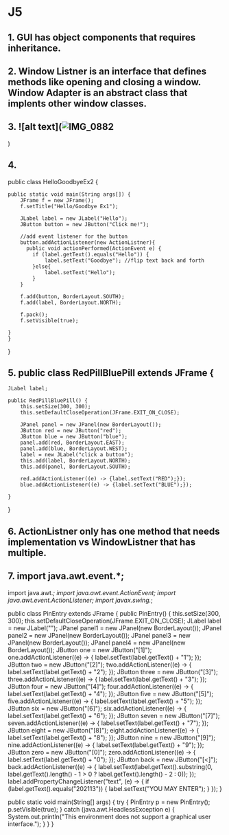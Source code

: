 # J5

## 1. GUI has object components that requires inheritance. 

## 2. Window Listner is an interface that defines methods like opening and closing a window. Window Adapter is an abstract class that implents other window classes. 

## 3. ![alt text](![IMG_0882](https://github.com/user-attachments/assets/cf2ff863-318f-43f5-b33e-ed4d4eb42049)
)

## 4. 
public class HelloGoodbyeEx2  {    
    
    public static void main(String args[]) {
        JFrame f = new JFrame();
        f.setTitle("Hello/Goodbye Ex1");

        JLabel label = new JLabel("Hello");
        JButton button = new JButton("Click me!");

        //add event listener for the button
        button.addActionListener(new ActionListner){
          public void actionPerformed(ActionEvent e) {
            if (label.getText().equals("Hello")) {
                label.setText("Goodbye"); //flip text back and forth
            }else{
                label.setText("Hello");
            }
        }
        
        f.add(button, BorderLayout.SOUTH);
        f.add(label, BorderLayout.NORTH);

        f.pack();
        f.setVisible(true);
        
    }
    }
}

## 5. public class RedPillBluePill extends JFrame {
    JLabel label;

    public RedPillBluePill() {
        this.setSize(300, 300);
        this.setDefaultCloseOperation(JFrame.EXIT_ON_CLOSE);

        JPanel panel = new JPanel(new BorderLayout());        
        JButton red = new JButton("red");
        JButton blue = new JButton("blue");
        panel.add(red, BorderLayout.EAST);
        panel.add(blue, BorderLayout.WEST);
        label = new JLabel("click a button");
        this.add(label, BorderLayout.NORTH);
        this.add(panel, BorderLayout.SOUTH);

        red.addActionListener((e) -> {label.setText("RED");});
        blue.addActionListener((e) -> {label.setText("BLUE");});

    }
}

## 6. ActionListner only has one method that needs implementation vs WindowListner that has multiple.

## 7. import java.awt.event.*;
import java.awt.*;
import java.awt.event.ActionEvent;
import java.awt.event.ActionListener;
import javax.swing.*;

public class PinEntry extends JFrame {
    public PinEntry() {
        this.setSize(300, 300);
        this.setDefaultCloseOperation(JFrame.EXIT_ON_CLOSE);
        JLabel label = new JLabel("");
        JPanel panel1 = new JPanel(new BorderLayout());
        JPanel panel2 = new JPanel(new BorderLayout());
        JPanel panel3 = new JPanel(new BorderLayout());
        JPanel panel4 = new JPanel(new BorderLayout());
        JButton one = new JButton("[1]");
        one.addActionListener((e) -> {
            label.setText(label.getText() + "1");
        });
        JButton two = new JButton("[2]");
        two.addActionListener((e) -> {
            label.setText(label.getText() + "2");
        });
        JButton three = new JButton("[3]");
        three.addActionListener((e) -> {
            label.setText(label.getText() + "3");
        });
        JButton four = new JButton("[4]");
        four.addActionListener((e) -> {
            label.setText(label.getText() + "4");
        });
        JButton five = new JButton("[5]");
        five.addActionListener((e) -> {
            label.setText(label.getText() + "5");
        });
        JButton six = new JButton("[6]");
        six.addActionListener((e) -> {
            label.setText(label.getText() + "6");
        });
        JButton seven = new JButton("[7]");
        seven.addActionListener((e) -> {
            label.setText(label.getText() + "7");
        });
        JButton eight = new JButton("[8]");
        eight.addActionListener((e) -> {
            label.setText(label.getText() + "8");
        });
        JButton nine = new JButton("[9]");
        nine.addActionListener((e) -> {
            label.setText(label.getText() + "9");
        });
        JButton zero = new JButton("[0]");
        zero.addActionListener((e) -> {
            label.setText(label.getText() + "0");
        });
        JButton back = new JButton("[<]");
        back.addActionListener((e) -> {
            label.setText(label.getText().substring(0,
                    label.getText().length() - 1 > 0 ? label.getText().length() - 2 : 0));
        });
        label.addPropertyChangeListener("text", (e) -> {
            if (label.getText().equals("202113")) {
                label.setText("YOU MAY ENTER");
            }
        });
    }


public static void main(String[] args) {
        try {
        PinEntry p = new PinEntry();
        p.setVisible(true);
    } catch (java.awt.HeadlessException e) {
        System.out.println("This environment does not support a graphical user interface.");
    }
}
}
